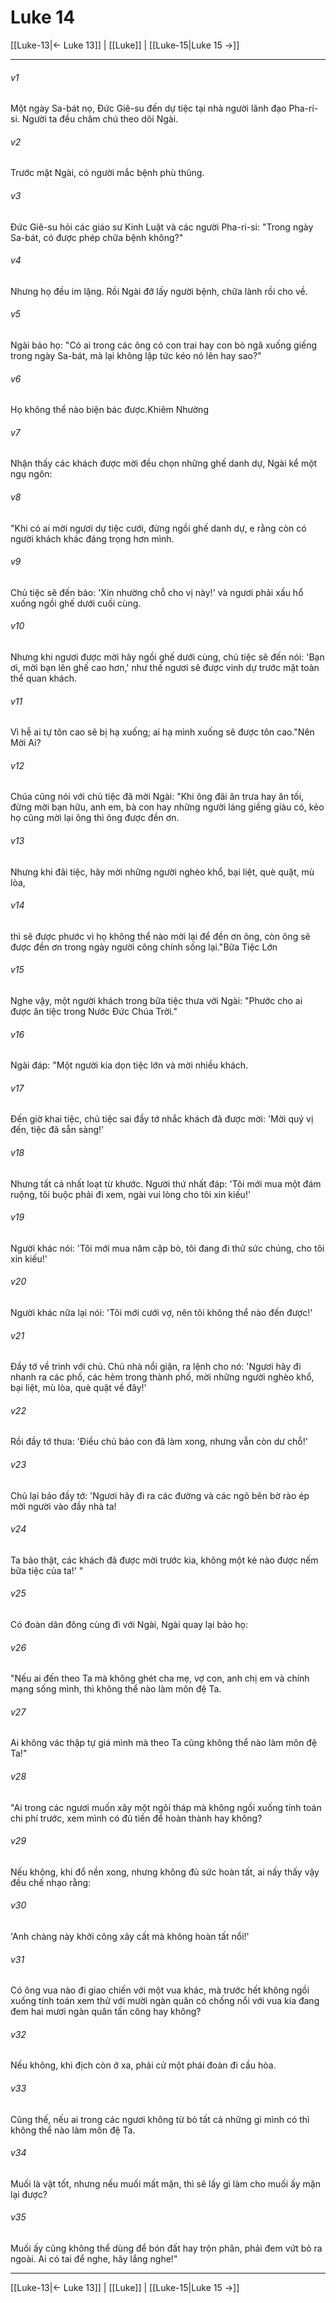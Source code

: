 # Luke 14

[[Luke-13|← Luke 13]] | [[Luke]] | [[Luke-15|Luke 15 →]]
***



###### v1 
Một ngày Sa-bát nọ, Đức Giê-su đến dự tiệc tại nhà người lãnh đạo Pha-ri-si. Người ta đều chăm chú theo dõi Ngài. 

###### v2 
Trước mặt Ngài, có người mắc bệnh phù thũng. 

###### v3 
Đức Giê-su hỏi các giáo sư Kinh Luật và các người Pha-ri-si: "Trong ngày Sa-bát, có được phép chữa bệnh không?" 

###### v4 
Nhưng họ đều im lặng. Rồi Ngài đỡ lấy người bệnh, chữa lành rồi cho về. 

###### v5 
Ngài bảo họ: "Có ai trong các ông có con trai hay con bò ngã xuống giếng trong ngày Sa-bát, mà lại không lập tức kéo nó lên hay sao?" 

###### v6 
Họ không thể nào biện bác được.Khiêm Nhường 

###### v7 
Nhận thấy các khách được mời đều chọn những ghế danh dự, Ngài kể một ngụ ngôn: 

###### v8 
"Khi có ai mời ngươi dự tiệc cưới, đừng ngồi ghế danh dự, e rằng còn có người khách khác đáng trọng hơn mình. 

###### v9 
Chủ tiệc sẽ đến bảo: 'Xin nhường chỗ cho vị này!' và ngươi phải xấu hổ xuống ngồi ghế dưới cuối cùng. 

###### v10 
Nhưng khi ngươi được mời hãy ngồi ghế dưới cùng, chủ tiệc sẽ đến nói: 'Bạn ơi, mời bạn lên ghế cao hơn,' như thế ngươi sẽ được vinh dự trước mặt toàn thể quan khách. 

###### v11 
Vì hễ ai tự tôn cao sẽ bị hạ xuống; ai hạ mình xuống sẽ được tôn cao."Nên Mời Ai? 

###### v12 
Chúa cũng nói với chủ tiệc đã mời Ngài: "Khi ông đãi ăn trưa hay ăn tối, đừng mời bạn hữu, anh em, bà con hay những người láng giềng giàu có, kẻo họ cũng mời lại ông thì ông được đền ơn. 

###### v13 
Nhưng khi đãi tiệc, hãy mời những người nghèo khổ, bại liệt, què quặt, mù lòa, 

###### v14 
thì sẽ được phước vì họ không thể nào mời lại để đền ơn ông, còn ông sẽ được đền ơn trong ngày người công chính sống lại."Bữa Tiệc Lớn 

###### v15 
Nghe vậy, một người khách trong bữa tiệc thưa với Ngài: "Phước cho ai được ăn tiệc trong Nước Đức Chúa Trời." 

###### v16 
Ngài đáp: "Một người kia dọn tiệc lớn và mời nhiều khách. 

###### v17 
Đến giờ khai tiệc, chủ tiệc sai đầy tớ nhắc khách đã được mời: 'Mời quý vị đến, tiệc đã sẵn sàng!' 

###### v18 
Nhưng tất cả nhất loạt từ khước. Người thứ nhất đáp: 'Tôi mới mua một đám ruộng, tôi buộc phải đi xem, ngài vui lòng cho tôi xin kiếu!' 

###### v19 
Người khác nói: 'Tôi mới mua năm cặp bò, tôi đang đi thử sức chúng, cho tôi xin kiếu!' 

###### v20 
Người khác nữa lại nói: 'Tôi mới cưới vợ, nên tôi không thể nào đến được!' 

###### v21 
Đầy tớ về trình với chủ. Chủ nhà nổi giận, ra lệnh cho nó: 'Ngươi hãy đi nhanh ra các phố, các hẻm trong thành phố, mời những người nghèo khổ, bại liệt, mù lòa, què quặt về đây!' 

###### v22 
Rồi đầy tớ thưa: 'Điều chủ bảo con đã làm xong, nhưng vẫn còn dư chỗ!' 

###### v23 
Chủ lại bảo đầy tớ: 'Ngươi hãy đi ra các đường và các ngõ bên bờ rào ép mời người vào đầy nhà ta! 

###### v24 
Ta bảo thật, các khách đã được mời trước kia, không một kẻ nào được nếm bữa tiệc của ta!' " 

###### v25 
Có đoàn dân đông cùng đi với Ngài, Ngài quay lại bảo họ: 

###### v26 
"Nếu ai đến theo Ta mà không ghét cha mẹ, vợ con, anh chị em và chính mạng sống mình, thì không thể nào làm môn đệ Ta. 

###### v27 
Ai không vác thập tự giá mình mà theo Ta cũng không thể nào làm môn đệ Ta!" 

###### v28 
"Ai trong các ngươi muốn xây một ngôi tháp mà không ngồi xuống tính toán chi phí trước, xem mình có đủ tiền để hoàn thành hay không? 

###### v29 
Nếu không, khi đổ nền xong, nhưng không đủ sức hoàn tất, ai nấy thấy vậy đều chế nhạo rằng: 

###### v30 
'Anh chàng này khởi công xây cất mà không hoàn tất nổi!' 

###### v31 
Có ông vua nào đi giao chiến với một vua khác, mà trước hết không ngồi xuống tính toán xem thử với mười ngàn quân có chống nổi với vua kia đang đem hai mươi ngàn quân tấn công hay không? 

###### v32 
Nếu không, khi địch còn ở xa, phải cử một phái đoàn đi cầu hòa. 

###### v33 
Cũng thế, nếu ai trong các ngươi không từ bỏ tất cả những gì mình có thì không thể nào làm môn đệ Ta. 

###### v34 
Muối là vật tốt, nhưng nếu muối mất mặn, thì sẽ lấy gì làm cho muối ấy mặn lại được? 

###### v35 
Muối ấy cũng không thể dùng để bón đất hay trộn phân, phải đem vứt bỏ ra ngoài. Ai có tai để nghe, hãy lắng nghe!"

***
[[Luke-13|← Luke 13]] | [[Luke]] | [[Luke-15|Luke 15 →]]
